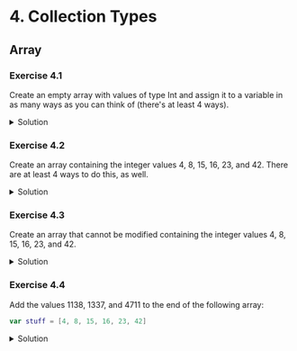 
# 4. Collection Types

## Array

### Exercise 4.1

Create an empty array with values of type Int and assign it to a variable in as many ways as you can think of (there's at least 4 ways).

<details>
<summary>Solution</summary>
```Swift
var myArray1: Array<Int> = []
var myArray2: [Int] = []
var myArray3 = Array<Int>()
var myArray4 = [Int]()
```
</details>

### Exercise 4.2

Create an array containing the integer values 4, 8, 15, 16, 23, and 42. There are at least 4 ways to do this, as well.

<details>
<summary>Solution</summary>
```Swift
var myArray1: Array<Int> = [4, 8, 15, 16, 23, 42]
var myArray2: [Int] = [4, 8, 15, 16, 23, 42]
var myArray3 = Array<Int>(arrayLiteral: 4, 8, 15, 16, 23, 42)
var myArray4 = [4, 8, 15, 16, 23, 42]
```
</details>

### Exercise 4.3

Create an array that cannot be modified containing the integer values 4, 8, 15, 16, 23, and 42.

<details>
<summary>Solution</summary>
```Swift
let myImmutableArray = [4, 8, 15, 16, 23, 42]
```
</details>

### Exercise 4.4

Add the values 1138, 1337, and 4711 to the end of the following array:

```Swift
var stuff = [4, 8, 15, 16, 23, 42]
```

<details>
<summary>Solution</summary>
```Swift
var stuff = [4, 8, 15, 16, 23, 42]

stuff.append(contentsOf: [1138, 1337, 4711])

// Or...

stuff += [1138, 1337, 4711]

// Or...

stuff = stuff + [1138, 1337, 4711]
```
</details>

### Exercise 4.5

Replace the value 15 with the value 17 in the following array:

```Swift
var numbers = [4, 8, 15, 16, 23, 42]
```

<details>
<summary>Solution</summary>
```Swift
var numbers = [4, 8, 15, 16, 23, 42]

numbers[2] = 17
```
</details>

### Exercise 4.6

Replace the values 15, 16, and 23 with the values 1, 2, 3, 4, and 5 in the following array:

```Swift
var numbers = [4, 8, 15, 16, 23, 42]
```

<details>
<summary>Solution</summary>
```Swift
var numbers = [4, 8, 15, 16, 23, 42]

numbers[2...4] = [1, 2, 3, 4, 5]
```
</details>

### Exercise 4.7

Create an array containing 10 sheep "🐑" strings. Then print the length of the array.

<details>
<summary>Solution</summary>
```Swift
let sheep = "🐑"

var lotsOfSheep = Array(repeating: sheep, count: 10)

print(lotsOfSheep.count)
```
</details>

### Exercise 4.8

Write at least one variant of removing the last element in an array, where you don't know the length.

<details>
```Swift
var electricCars = ["tesla", "t-ford"]
electricCars.removeLast()

print(electricCars)
// ["tesla"]
```
</details>

## Set

### Exercise 4.9

Given the following sets:

```Swift
let houseAnimals: Set = ["🐶", "🐱"]
let farmAnimals: Set = ["🐮", "🐔", "🐑", "🐶", "🐱"]
let cityAnimals: Set = ["🐦", "🐭"]
```

Use set operations to...

1. ...determine whether the set of house animals is a subset of farm animals.
2. ...determine whether the set of farm animals is a superset of house animals.
3. ...determine if the set of farm animals is disjoint with city animals. 
4. ...create a set that only contains farm animals that are not also house animals.
5. ...create a set that contains all the animals from all sets.

<details>
<summary>Solution</summary>
```Swift
let houseAnimals: Set = ["🐶", "🐱"]
let farmAnimals: Set = ["🐮", "🐔", "🐑", "🐶", "🐱"]
let cityAnimals: Set = ["🐦", "🐭"]

// 1.
houseAnimals.isSubset(of: farmAnimals)

// 2.
farmAnimals.isSuperset(of: houseAnimals)

// 3.
farmAnimals.isDisjoint(with: cityAnimals)

// 4.
let nonHousingFarmAnimals = farmAnimals.subtracting(houseAnimals)

// 5.
let allAnimals = farmAnimals.union(houseAnimals).union(cityAnimals)
```
</details>

## Dictionary

### Exercise 4.10

Create an empty dictionary with keys of type String and values of type Int and assign it to a variable in as many ways as you can think of (there's at least 4 ways).

<details>
<summary>Solution</summary>
```Swift
let myDictionary1: Dictionary<String, Int> = [:]
let myDictionary2: [String: Int] = [:]
let myDictionary3 = Dictionary<String, Int>()
let myDictionary4 = [String: Int]()
```
</details>

### Exercise 4.11

Create a mutable dictionary named `secretIdentities` where the key value pairs are "Hulk" -> "Bruce Banner", "Batman" -> "Bruce Wayne", and "Superman" -> "Clark Kent".

<details>
<summary>Solution</summary>
```Swift
var secretIdentities = [
  "Hulk": "Bruce Banner",
  "Batman": "Bruce Wayne",
  "Superman": "Clark Kent"
]
```
</details>

### Exercise 4.12

Given the dictionary from exercise 4.10, print the secret identity of Batman. Spoiler: It's Bruce Wayne.

<details>
<summary>Solution</summary>
```Swift
var secretIdentities = [
  "Hulk": "Bruce Banner",
  "Batman": "Bruce Wayne",
  "Superman": "Clark Kent"
]

print(secretIdentities["Batman"])
```
</details>

### Exercise 4.13

Given the dictionary from exercise 4.10, replace the secret identity of the Hulk with "David Banner", which was the Hulk's civilian name on the TV show for some reason. I guess they were not fans of alliteration, but I digress. 

<details>
<summary>Solution</summary>
```Swift
var secretIdentities = [
  "Hulk": "Bruce Banner",
  "Batman": "Bruce Wayne",
  "Superman": "Clark Kent"
]
secretIdentities["Hulk"] = "David Banner"
print(secretIdentities["Hulk"])
```
</details>

### Exercise 4.14

Given the dictionary from exercise 4.10, iterate (with a for loop) over all the secret identities and print both the values and the keys.

<details>
<summary>Solution</summary>
```Swift
let secretIdentities = [
  "Hulk": "Bruce Banner",
  "Batman": "Bruce Wayne",
  "Superman": "Clark Kent"
]

for (name, secretName) in secretIdentities {
    print("\(name) is really \(secretName)")
}
```
</details>
